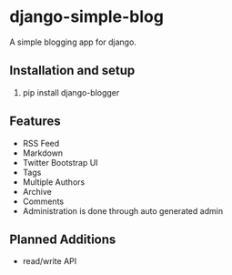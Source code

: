 django-simple-blog
==================

A simple blogging app for django.

Installation and setup
----------------------
1. pip install django-blogger

Features
--------

* RSS Feed 
* Markdown 
* Twitter Bootstrap UI
* Tags 
* Multiple Authors
* Archive 
* Comments
* Administration is done through auto generated admin

Planned Additions
-----------------
* read/write API

